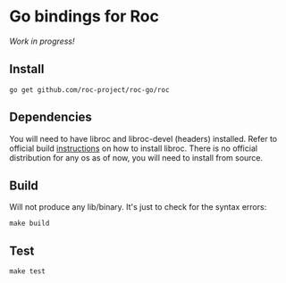 # Go bindings for Roc

_Work in progress!_

## Install

```
go get github.com/roc-project/roc-go/roc
```

## Dependencies
You will need to have libroc and libroc-devel (headers) installed. Refer to official build [instructions](https://roc-project.github.io/roc/docs/building.html) on how to install libroc. There is no official distribution for any os as of now, you will need to install from source.

## Build
Will not produce any lib/binary. It's just to check for the syntax errors:

`make build`

## Test

`make test`
